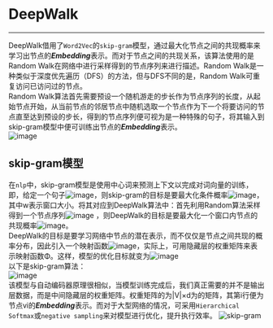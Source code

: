 # DeepWalk 
---
DeepWalk借用了`Word2Vec`的`skip-gram`模型，通过最大化节点之间的共现概率来学习出节点的***Embedding***表示。而对于节点之间的共现关系，该算法使用的是Random Walk在网络中进行采样得到的节点序列来进行描述。Random Walk是一种类似于深度优先遍历（DFS）的方法，但与DFS不同的是，Random Walk可重复访问已访问过的节点。  
Random Walk算法首先需要预设一个随机游走的步长作为节点序列的长度，从起始节点开始，从当前节点的邻居节点中随机选取一个节点作为下一个将要访问的节点直至达到预设的步长，得到的节点序列便可视为是一种特殊的句子，将其输入到skip-gram模型中便可训练出节点的***Embedding***表示。  
![image](https://user-images.githubusercontent.com/50071592/147873203-01f6c01d-dc2b-49bd-b146-0e719f8474e6.png)
## skip-gram模型  
在`nlp`中，skip-gram模型是使用中心词来预测上下文以完成对词向量的训练，即，给定一个句子![image](https://user-images.githubusercontent.com/50071592/147872355-47cd3d86-b6af-4791-a323-7048dd6cc3c1.png)，则skip-gram的目标是要最大化条件概率![image](https://user-images.githubusercontent.com/50071592/147872393-9072fefc-f4aa-4bdc-bf7b-7082a07a5d99.png)，其中w表示窗口大小。将其对应到DeepWalk算法中：首先利用Random算法采样得到一个节点序列![image](https://user-images.githubusercontent.com/50071592/147872441-5f25168e-dcd6-400c-828b-23e5e8bf0b35.png)
，则DeepWalk的目标是要最大化一个窗口内节点的共现概率![image](https://user-images.githubusercontent.com/50071592/147872424-c7448085-7dbf-48f8-ba15-c11235e43793.png)。  
  DeepWalk的目标是要学习网络中节点的潜在表示，而不仅仅是节点之间共现的概率分布，因此引入一个映射函数![image](https://user-images.githubusercontent.com/50071592/147872730-71f688ad-c98c-4793-b3c8-20f6dae39552.png)，实际上，可用隐藏层的权重矩阵来表示映射函数Φ。这样，模型的优化目标就变为![image](https://user-images.githubusercontent.com/50071592/147872881-aea453d6-6acf-4a1e-b264-dce67268886c.png)  
以下是skip-gram算法：   
![image](https://user-images.githubusercontent.com/50071592/147873304-5743b1af-c718-4cf9-b8cd-7517b7143a63.png)  
该模型与自动编码器原理很相似，当模型训练完成后，我们真正需要的并不是输出层数据，而是中间隐藏层的权重矩阵。权重矩阵的为|V|×d为的矩阵，其第i行便为节点vi的***Embedding***表示。而对于大型网络的情况，可采用`Hierarchical Softmax`或`negative sampling`来对模型进行优化，提升执行效率。
![skip-gram](https://user-images.githubusercontent.com/50071592/147868922-d25d9a9d-cc2f-407e-b255-7e1607f9996f.png)
